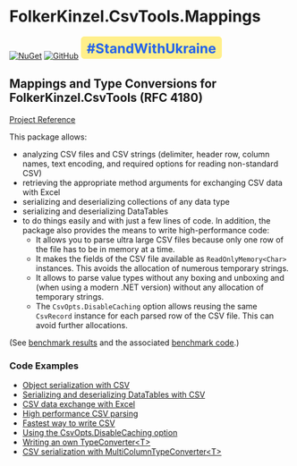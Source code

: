 # FolkerKinzel.CsvTools.Mappings
[![NuGet](https://img.shields.io/nuget/v/FolkerKinzel.CsvTools.Mappings)](https://www.nuget.org/packages/FolkerKinzel.CsvTools.Mappings/)
[![GitHub](https://img.shields.io/github/license/FolkerKinzel/CsvTools.Mappings)](https://github.com/FolkerKinzel/CsvTools.Mappings/blob/master/LICENSE)
[![Stand With Ukraine](https://raw.githubusercontent.com/vshymanskyy/StandWithUkraine/main/badges/StandWithUkraine.svg)](https://stand-with-ukraine.pp.ua)

## Mappings and Type Conversions for FolkerKinzel.CsvTools (RFC 4180)
[Project Reference](https://folkerkinzel.github.io/CsvTools.Mappings/reference/)

This package allows:
- analyzing CSV files and CSV strings (delimiter, header row, column names, text encoding, and required options for reading non-standard CSV)
- retrieving the appropriate method arguments for exchanging CSV data with Excel
- serializing and deserializing collections of any data type 
- serializing and deserializing DataTables
- to do things easily and with just a few lines of code. In addition, the package also provides the means to write high-performance code:
	- It allows you to parse ultra large CSV files because only one row of the file has to be in memory at a time.
	- It makes the fields of the CSV file available as `ReadOnlyMemory<Char>` instances. This avoids the allocation of numerous temporary strings.
	- It allows to parse value types without any boxing and unboxing and (when using a modern .NET version) without any allocation of temporary strings.
	- The `CsvOpts.DisableCaching` option allows reusing the same `CsvRecord` instance for each parsed row of the CSV file. This can avoid further allocations.

(See [benchmark results](https://github.com/FolkerKinzel/CsvTools.Mappings/tree/master/src/Benchmarks/results) and the associated [benchmark code](https://github.com/FolkerKinzel/CsvTools.Mappings/tree/master/src/Benchmarks).)
### Code Examples
- [Object serialization with CSV](https://github.com/FolkerKinzel/CsvTools.Mappings/blob/master/src/Examples/ObjectSerializationExample.cs)
- [Serializing and deserializing DataTables with CSV](https://github.com/FolkerKinzel/CsvTools.Mappings/blob/master/src/Examples/DataTableExample.cs)
- [CSV data exchange with Excel](https://github.com/FolkerKinzel/CsvTools.Mappings/blob/master/src/Examples/ExcelExample.cs)
- [High performance CSV parsing](https://github.com/FolkerKinzel/CsvTools.Mappings/blob/master/src/Benchmarks/CalculationReader_Performance.cs)
- [Fastest way to write CSV](https://github.com/FolkerKinzel/CsvTools.Mappings/blob/master/src/Benchmarks/CalculationWriter_Performance.cs)
- [Using the CsvOpts.DisableCaching option](https://github.com/FolkerKinzel/CsvTools/blob/master/src/Examples/DisableCachingExample.cs)
- [Writing an own TypeConverter&lt;T&gt;](https://github.com/FolkerKinzel/CsvTools.Mappings/blob/master/src/Examples/Int128Converter.cs)
- [CSV serialization with MultiColumnTypeConverter&lt;T&gt;](https://github.com/FolkerKinzel/CsvTools.Mappings/blob/master/src/Examples/MultiColumnConverterExample.cs)
